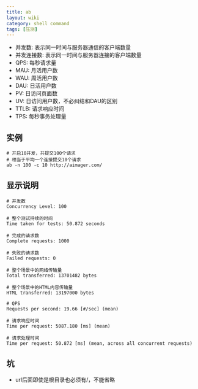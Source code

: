```yaml
---
title: ab
layout: wiki
category: shell command
tags: [压测]
---
```


* 并发数: 表示同一时间与服务器通信的客户端数量
* 并发连接数: 表示同一时间与服务器连接的客户端数量
* QPS: 每秒请求量
* MAU: 月活用户数
* WAU: 周活用户数
* DAU: 日活用户数
* PV: 日访问页面数
* UV: 日访问用户数，不必纠结和DAU的区别
* TTLB: 请求响应时间
* TPS: 每秒事务处理量

## 实例

~~~
# 开启10并发，共提交100个请求
# 相当于平均一个连接提交10个请求
ab -n 100 -c 10 http://aimager.com/
~~~

## 显示说明

~~~
# 并发数
Concurrency Level: 100		

# 整个测试持续的时间
Time taken for tests: 50.872 seconds

# 完成的请求数
Complete requests: 1000

# 失败的请求数
Failed requests: 0

# 整个场景中的网络传输量
Total transferred: 13701482 bytes

# 整个场景中的HTML内容传输量
HTML transferred: 13197000 bytes

# QPS
Requests per second: 19.66 [#/sec] (mean)

# 请求响应时间
Time per request: 5087.180 [ms] (mean)

# 请求处理时间
Time per request: 50.872 [ms] (mean, across all concurrent requests)
~~~

## 坑

* url后面即使是根目录也必须有/，不能省略